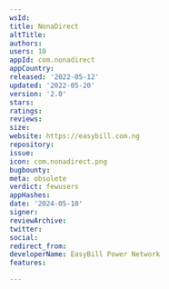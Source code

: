 ```yaml
---
wsId: 
title: NonaDirect
altTitle: 
authors: 
users: 10
appId: com.nonadirect
appCountry: 
released: '2022-05-12'
updated: '2022-05-20'
version: '2.0'
stars: 
ratings: 
reviews: 
size: 
website: https://easybill.com.ng
repository: 
issue: 
icon: com.nonadirect.png
bugbounty: 
meta: obsolete
verdict: fewusers
appHashes: 
date: '2024-05-10'
signer: 
reviewArchive: 
twitter: 
social: 
redirect_from: 
developerName: EasyBill Power Network
features: 

---
```


